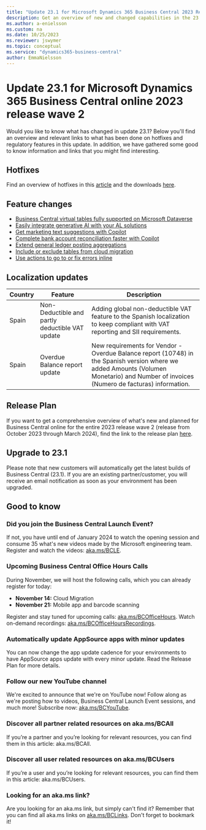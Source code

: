 ```yaml
---
title: "Update 23.1 for Microsoft Dynamics 365 Business Central 2023 Release Wave 2"
description: Get an overview of new and changed capabilities in the 23.1 update of Business Central online, which is part of 2023 release wave 2.
ms.author: a-enielsson
ms.custom: na
ms.date: 10/25/2023
ms.reviewer: jswymer
ms.topic: conceptual
ms.service: "dynamics365-business-central"
author: EmmaNielsson
---
```


# Update 23.1 for Microsoft Dynamics 365 Business Central online 2023 release wave 2

Would you like to know what has changed in update 23.1? Below you'll find an overview and relevant links to what has been done on hotfixes and regulatory features in this update. In addition, we have gathered some good to know information and links that you might find interesting.


## Hotfixes

Find an overview of hotfixes in this [article](https://support.microsoft.com/help/5032755) and the downloads [here](https://aka.ms/BCDownload).

## Feature changes

- [Business Central virtual tables fully supported on Microsoft Dataverse](/dynamics365/release-plan/2023wave2/smb/dynamics365-business-central/business-central-virtual-tables-fully-supported-dataverse) 
- [Easily integrate generative AI with your AL solutions](/dynamics365/release-plan/2023wave2/smb/dynamics365-business-central/easily-integrate-generative-ai-al-solutions)
- [Get marketing text suggestions with Copilot](/dynamics365/release-plan/2023wave2/smb/dynamics365-business-central/get-marketing-text-suggestions-copilot)
- [Complete bank account reconciliation faster with Copilot](/dynamics365/release-plan/2023wave2/smb/dynamics365-business-central/complete-bank-account-reconciliation-faster-copilot)
- [Extend general ledger posting aggregations](/dynamics365/release-plan/2023wave2/smb/dynamics365-business-central/extend-general-ledger-posting-aggregations)
- [Include or exclude tables from cloud migration](/dynamics365/release-plan/2023wave2/smb/dynamics365-business-central/include-or-exclude-tables-cloud-migration)
- [Use actions to go to or fix errors inline](/dynamics365/release-plan/2023wave2/smb/dynamics365-business-central/use-actions-navigate-or-fix-errors-inline-validation-dialog)


## Localization updates

| Country| Feature  |Description|
|-------------|--------------|--------------|
| Spain | Non-Deductible and partly deductible VAT update | Adding global non-deductible VAT feature to the Spanish localization to keep compliant with VAT reporting and SII requirements.|
| Spain | Overdue Balance report update | New requirements for Vendor - Overdue Balance report (10748) in the Spanish version where we added Amounts (Volumen Monetario) and Number of invoices (Numero de facturas) information.|


## Release Plan

If you want to get a comprehensive overview of what's new and planned for Business Central online for the entire 2023 release wave 2 (release from October 2023 through March 2024), find the link to the release plan [here](https://aka.ms/BCReleasePlan).

## Upgrade to 23.1

Please note that new customers will automatically get the latest builds of Business Central (23.1). If you are an existing partner/customer, you will receive an email notification as soon as your environment has been upgraded.

## Good to know

### Did you join the Business Central Launch Event?   
If not, you have until end of January 2024 to watch the opening session and consume 35 what's new videos made by the Microsoft engineering team. Register and watch the videos: [aka.ms/BCLE](https://aka.ms/BCLE).  

### Upcoming Business Central Office Hours Calls

During November, we will host the following calls, which you can already register for today:

- **November 14:** Cloud Migration
- **November 21:** Mobile app and barcode scanning

Register and stay tuned for upcoming calls: [aka.ms/BCOfficeHours](https://aka.ms/BCOfficeHours).
Watch on-demand recordings: [aka.ms/BCOfficeHoursRecordings](https://aka.ms/BCOfficeHoursRecordings). 

### Automatically update AppSource apps with minor updates  
You can now change the app update cadence for your environments to have AppSource apps update with every minor update. Read the Release Plan for more details.

### Follow our new YouTube channel  
We're excited to announce that we're on YouTube now! Follow along as we're posting how to videos, Business Central Launch Event sessions, and much more! 
Subscribe now: [aka.ms/BCYouTube](https://aka.ms/BCYouTube).

### Discover all partner related resources on aka.ms/BCAll
If you’re a partner and you’re looking for relevant resources, you can find them in this article: aka.ms/BCAll. 
 
### Discover all user related resources on aka.ms/BCUsers
If you’re a user and you’re looking for relevant resources, you can find them in this article: aka.ms/BCUsers.  

### Looking for an aka.ms link?

Are you looking for an aka.ms link, but simply can't find it? Remember that you can find all aka.ms links on [aka.ms/BCLinks](https://aka.ms/BCLinks). Don't forget to bookmark it!